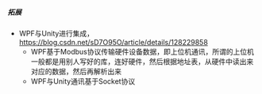 ##### 拓展
- WPF与Unity进行集成，https://blog.csdn.net/sD7O95O/article/details/128229858
  - WPF基于Modbus协议传输硬件设备数据，即上位机通讯，所谓的上位机一般都是用别人写好的库，连好硬件，然后根据地址表，从硬件中读出来对应的数据，然后再解析出来
  - WPF与Unity通讯基于Socket协议